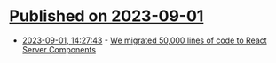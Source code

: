 # [Published on 2023-09-01](index.md)

* [2023-09-01, 14:27:43](https://lobste.rs/s/pxzrfx/we_migrated_50_000_lines_code_react_server) - [We migrated 50,000 lines of code to React Server Components](https://www.mux.com/blog/what-are-react-server-components)
